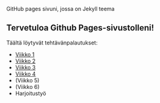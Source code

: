 GitHub pages sivuni, jossa on Jekyll teema
## Tervetuloa Github Pages-sivustolleni!
Täältä löytyvät tehtävänpalautukset:
- [Viikko 1](vko1.html)
- [Viikko 2](vko2.md)
- [Viikko 3](vko3)
- [Viikko 4](vko4)
- (Viikko 5)
- (Viikko 6)
- Harjoitustyö
